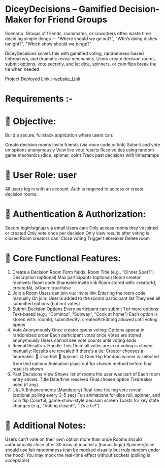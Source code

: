#  DiceyDecisions – Gamified Decision-Maker for Friend Groups
Scenario:
Groups of friends, roommates, or coworkers often waste time deciding simple things — "Where should we go out?", "Who’s doing dishes tonight?", "Which show should we binge?"

DiceyDecisions solves this with gamified voting, randomness-based tiebreakers, and dramatic reveal mechanics. Users create decision rooms, submit options, vote secretly, and let dice, spinners, or coin flips break the tie when needed

Project Deployed Link :-[website_Link](https://the-decision-dice.lovable.app/).

# Requirements :-

# 🎯 Objective:
Build a secure, fullstack application where users can:

Create decision rooms
Invite friends (via room code or link)
Submit and vote on options anonymously
View live vote results
Resolve ties using random game mechanics (dice, spinner, coin)
Track past decisions with timestamps
# 👥 User Role: user
All users log in with an account. Auth is required to access or create decision rooms.

# 🔐 Authentication & Authorization:
Secure login/signup via email
Users can:
Only access rooms they’ve joined or created
Only vote once per decision
Only view results after voting is closed
Room creators can:
Close voting
Trigger tiebreaker
Delete room
# 🧱 Core Functional Features:
1. Create a Decision Room
Form fields:
Room Title (e.g., “Dinner Spot?”)
Description (optional)
Max participants (optional)
Room creator receives:
Room code
Shareable invite link
Room stored with:
creatorId, createdAt, isOpen: true/false
2. Join a Room
Users can join via:
Invite link
Entering the room code manually
On join:
User is added to the room’s participant list
They see all submitted options (but not votes)
3. Submit Decision Options
Every participant can submit 1 or more options:
Text-based (e.g., “Dominos”, “Subway”, “Cook at home”)
Each option is stored with:
roomId, submittedBy, createdAt
Editing allowed until voting opens
4. Vote Anonymously
Once creator opens voting:
Options appear in randomized order
Each participant votes once
Votes are stored anonymously
Users cannot see vote counts until voting ends
5. Reveal Results + Handle Ties
Once all votes are in or voting is closed manually:
Results are revealed
If there's a tie:
Creator chooses a tiebreaker:
🎲 Dice Roll
🎡 Spinner
🪙 Coin Flip
Random winner is selected from tied options
Animation plays out for chosen method before final result is shown
6. Past Decisions View
Shows list of rooms the user was part of
Each room entry shows:
Title
Date/time resolved
Final chosen option
Tiebreaker used (if any)
7. UI/UX Enhancements (Mandatory)
Real-time feeling vote reveal (optional polling every 3–5 sec)
Fun animations for dice roll, spinner, and coin flip
Colorful, game-show-style decision screen
Toasts for key state changes (e.g., “Voting closed!”, “It’s a tie!”)
# 🧪 Additional Notes:
Users can’t vote on their own option more than once
Rooms should automatically close after 30 mins of inactivity (bonus logic)
Spinners/dice should use fair randomness (can be mocked visually but truly random under the hood)
You may mock the real-time effect without sockets (polling is acceptable)
